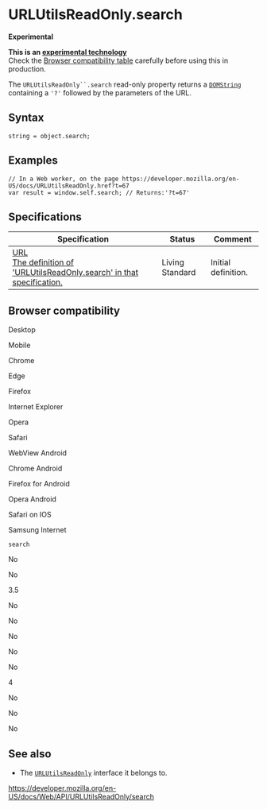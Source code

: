 URLUtilsReadOnly.search
=======================

**Experimental**

**This is an [experimental technology](https://developer.mozilla.org/en-US/docs/MDN/Guidelines/Conventions_definitions#experimental)**  
Check the [Browser compatibility table](#browser_compatibility) carefully before using this in production.

The `URLUtilsReadOnly``.search` read-only property returns a [`DOMString`](../domstring) containing a `'?'` followed by the parameters of the URL.

Syntax
------

    string = object.search;

Examples
--------

    // In a Web worker, on the page https://developer.mozilla.org/en-US/docs/URLUtilsReadOnly.href?t=67
    var result = window.self.search; // Returns:'?t=67'

Specifications
--------------

<table><thead><tr class="header"><th>Specification</th><th>Status</th><th>Comment</th></tr></thead><tbody><tr class="odd"><td><a href="https://url.spec.whatwg.org/#dom-url-search">URL<br />
<span class="small">The definition of 'URLUtilsReadOnly.search' in that specification.</span></a></td><td><span class="spec-living">Living Standard</span></td><td>Initial definition.</td></tr></tbody></table>

Browser compatibility
---------------------

Desktop

Mobile

Chrome

Edge

Firefox

Internet Explorer

Opera

Safari

WebView Android

Chrome Android

Firefox for Android

Opera Android

Safari on IOS

Samsung Internet

`search`

No

No

3.5

No

No

No

No

No

4

No

No

No

See also
--------

-   The [`URLUtilsReadOnly`](../urlutilsreadonly) interface it belongs to.

<a href="https://developer.mozilla.org/en-US/docs/Web/API/URLUtilsReadOnly/search" class="_attribution-link">https://developer.mozilla.org/en-US/docs/Web/API/URLUtilsReadOnly/search</a>
